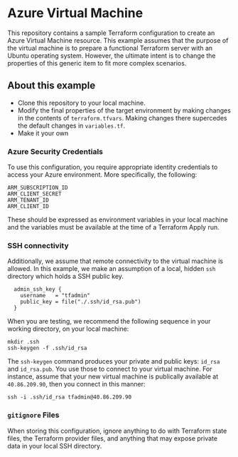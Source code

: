 # Azure Virtual Machine
This repository contains a sample Terraform configuration to create an Azure Virtual Machine resource. This example assumes that the purpose of the virtual machine is to prepare a functional Terraform server with an Ubuntu operating system. However, the ultimate intent is to change the properties of this generic item to fit more complex scenarios.

## About this example

* Clone this repository to your local machine.
* Modify the final properties of the target environment by making changes in the contents of `terraform.tfvars`. Making changes there supercedes the default changes in `variables.tf`.
* Make it your own

### Azure Security Credentials

To use this configuration, you require appropriate identity credentials to access your Azure environment. More specifically, the following:

```
ARM_SUBSCRIPTION_ID
ARM_CLIENT_SECRET
ARM_TENANT_ID
ARM_CLIENT_ID
```
These should be expressed as environment variables in your local machine and the variables must be available at the time of a Terraform Apply run.

### SSH connectivity

Additionally, we assume that remote connectivity to the virtual machine is allowed. In this example, we make an assumption of a local, hidden `ssh` directory which holds a SSH public key.

```
  admin_ssh_key {
    username   = "tfadmin"
    public_key = file("./.ssh/id_rsa.pub")
  }
```

When you are testing, we recommend the following sequence in your working directory, on your local machine:

```
mkdir .ssh
ssh-keygen -f .ssh/id_rsa
```

The `ssh-keygen` command produces your private and public keys: `id_rsa` and `id_rsa.pub`. You use those to connect to your virtual machine. For instance, assume that your new virtual machine is publically available at `40.86.209.90`, then you connect in this manner:

```
ssh -i .ssh/id_rsa tfadmin@40.86.209.90
```

### `gitignore` Files

When storing this configuration, ignore anything to do with Terraform state files, the Terraform provider files, and anything that may expose private data in your local SSH directory.
